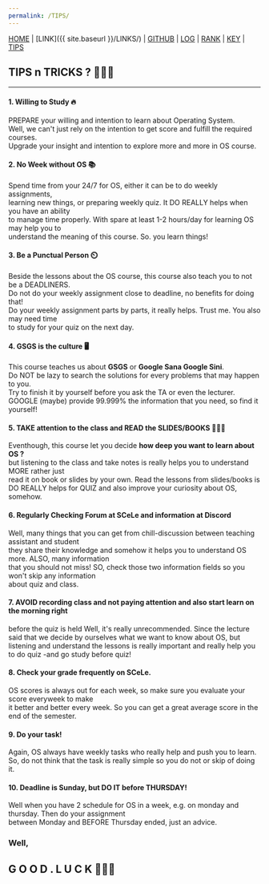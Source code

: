 ```yaml
---
permalink: /TIPS/
---  
```

  
[HOME](https://alyazharr.github.io/os212/) | [LINK]({{ site.baseurl }}/LINKS/) | [GITHUB](https://github.com/alyazharr) | [LOG](https://alyazharr.github.io/os212/TXT/mylog.txt) | [RANK](https://raw.githubusercontent.com/alyazharr/os212/master/TXT/myrank.txt) | [KEY](https://raw.githubusercontent.com/alyazharr/os212/master/TXT/mypubkey.txt) | [TIPS](.)  

## TIPS n TRICKS ? 💁‍♀️📑  
---  
#### 1. Willing to Study 🔥  
PREPARE your willing and intention to learn about Operating System.   
Well, we can't just rely on the intention to get score and fulfill the required courses.  
Upgrade your insight and intention to explore more and more in OS course.  
  
#### 2. No Week without OS 📚  
Spend time from your 24/7 for OS, either it can be to do weekly assignments,  
learning new things, or preparing weekly quiz. It DO REALLY helps when you have an ability  
to manage time properly. With spare at least 1-2 hours/day for learning OS may help you to  
understand the meaning of this course. So. you learn things!  
  
#### 3. Be a Punctual Person ⏲️  
Beside the lessons about the OS course, this course also teach you to not be a DEADLINERS.  
Do not do your weekly assignment close to deadline, no benefits for doing that!  
Do your weekly assignment parts by parts, it really helps. Trust me. You also may need time  
to study for your quiz on the next day.  
  
#### 4. GSGS is the culture 🖥️  
This course teaches us about **GSGS** or **Google Sana Google Sini**.  
Do NOT be lazy to search the solutions for every problems that may happen to you.  
Try to finish it by yourself before you ask the TA or even the lecturer.  
GOOGLE (maybe) provide 99.999% the information that you need, so find it yourself!  
  
#### 5. TAKE attention to the class and READ the SLIDES/BOOKS 📰👨‍🏫  
Eventhough, this course let you decide **how deep you want to learn about OS ?**  
but listening to the class and take notes is really helps you to understand MORE rather just  
read it on book or slides by your own. Read the lessons from slides/books is  
DO REALLY helps for QUIZ and also improve your curiosity about OS, somehow.  
  
#### 6. Regularly Checking Forum at SCeLe and information at Discord  
Well, many things that you can get from chill-discussion between teaching assistant and student  
they share their knowledge and somehow it helps you to understand OS more. ALSO, many information  
that you should not miss! SO, check those two information fields so you won't skip any information  
about quiz and class.  
  
#### 7. AVOID recording class and not paying attention and also start learn on the morning right
before the quiz is held
Well, it's really unrecommended. Since the lecture said that we decide by ourselves what we
want to know about OS, but listening and understand the lessons is really important
and really help you to do quiz -and go study before quiz!  
  
#### 8. Check your grade frequently on SCeLe.  
OS scores is always out for each week, so make sure you evaluate your score everyweek to make  
it better and better every week. So you can get a great average score in the end of the semester.  
  
#### 9. Do your task!
Again, OS always have weekly tasks who really help and push you to learn. So, do not think
that the task is really simple so you do not or skip of doing it.  

#### 10. Deadline is Sunday, but DO IT before THURSDAY!
Well when you have 2 schedule for OS in a week, e.g. on monday and thursday. Then do your assignment  
between Monday and BEFORE Thursday ended, just an advice.  
   
  
### Well,  
## G O O D . L U C K 🌟🔥😎  
